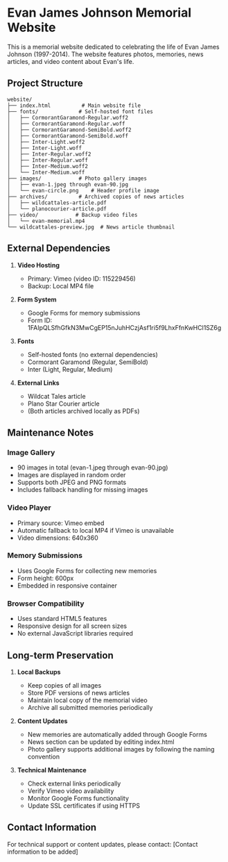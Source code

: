 # Evan James Johnson Memorial Website

This is a memorial website dedicated to celebrating the life of Evan James Johnson (1997-2014). The website features photos, memories, news articles, and video content about Evan's life.

## Project Structure

```
website/
├── index.html          # Main website file
├── fonts/             # Self-hosted font files
│   ├── CormorantGaramond-Regular.woff2
│   ├── CormorantGaramond-Regular.woff
│   ├── CormorantGaramond-SemiBold.woff2
│   ├── CormorantGaramond-SemiBold.woff
│   ├── Inter-Light.woff2
│   ├── Inter-Light.woff
│   ├── Inter-Regular.woff2
│   ├── Inter-Regular.woff
│   ├── Inter-Medium.woff2
│   └── Inter-Medium.woff
├── images/            # Photo gallery images
│   ├── evan-1.jpeg through evan-90.jpg
│   └── evan-circle.png    # Header profile image
├── archives/          # Archived copies of news articles
│   ├── wildcattales-article.pdf
│   └── planocourier-article.pdf
├── video/            # Backup video files
│   └── evan-memorial.mp4
└── wildcattales-preview.jpg  # News article thumbnail
```

## External Dependencies

1. **Video Hosting**
   - Primary: Vimeo (video ID: 115229456)
   - Backup: Local MP4 file

2. **Form System**
   - Google Forms for memory submissions
   - Form ID: 1FAIpQLSfhGfkN3MwCgEP15nJuhHCzjAsf1ri5f9LhxFfnKwHCl1SZ6g

3. **Fonts**
   - Self-hosted fonts (no external dependencies)
   - Cormorant Garamond (Regular, SemiBold)
   - Inter (Light, Regular, Medium)

4. **External Links**
   - Wildcat Tales article
   - Plano Star Courier article
   - (Both articles archived locally as PDFs)

## Maintenance Notes

### Image Gallery
- 90 images in total (evan-1.jpeg through evan-90.jpg)
- Images are displayed in random order
- Supports both JPEG and PNG formats
- Includes fallback handling for missing images

### Video Player
- Primary source: Vimeo embed
- Automatic fallback to local MP4 if Vimeo is unavailable
- Video dimensions: 640x360

### Memory Submissions
- Uses Google Forms for collecting new memories
- Form height: 600px
- Embedded in responsive container

### Browser Compatibility
- Uses standard HTML5 features
- Responsive design for all screen sizes
- No external JavaScript libraries required

## Long-term Preservation

1. **Local Backups**
   - Keep copies of all images
   - Store PDF versions of news articles
   - Maintain local copy of the memorial video
   - Archive all submitted memories periodically

2. **Content Updates**
   - New memories are automatically added through Google Forms
   - News section can be updated by editing index.html
   - Photo gallery supports additional images by following the naming convention

3. **Technical Maintenance**
   - Check external links periodically
   - Verify Vimeo video availability
   - Monitor Google Forms functionality
   - Update SSL certificates if using HTTPS

## Contact Information

For technical support or content updates, please contact:
[Contact information to be added] 